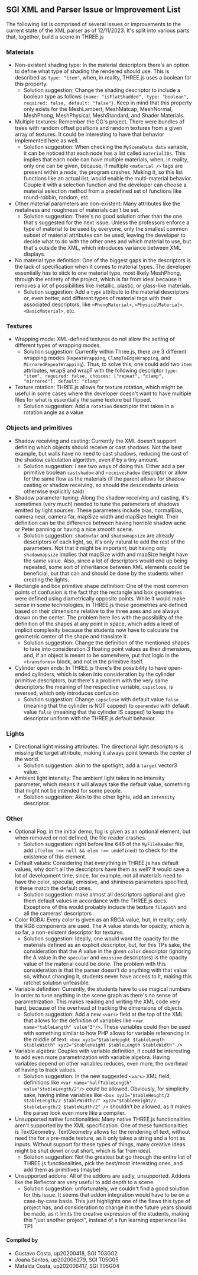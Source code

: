## SGI XML and Parser Issue or Improvement List

The following list is comprised of several issues or improvements to the current state of the XML parser as of 12/11/2023. It's split into various parts that, together, build a scene in THREE.js

### Materials
- Non-existent shading type: In the material descriptors there's an option to define what type of shading the rendered should use. This is described as `type: "item"`, when, in reality, THREE.js uses a boolean for this property.
    - Solution suggestion: Change the shading descriptor to include a boolean type as follows `{name: "isFlatShadded", type: "boolean", required: false, default: "false"}`. Keep in mind that this property only exists for the MeshLambert, MeshMatcap, MeshNormal, MeshPhong, MeshPhysical, MeshStandard, and Shader Materials.
- Multiple textures: Remember the CG's project. There were bundles of trees with random offset positions and random textures from a given array of textures. It could be interesting to have that behavior implemented here as well.
    - Solution suggestion: When checking the `MySceneData data` variable, it can be noticed that each node has a list called `materialIDs`. This implies that each node can have multiple materials, when, in reality, only one can be given, because, if multiple `<material />` tags are present within a node, the program crashes. Making it, so this list functions like an actual list, would enable the multi-material behavior. Couple it with a selection function and the developer can choose a material selection method from a predefined set of functions like round-robbin, random, etc.
- Other material parameters are non-existent: Many attributes like the metalness and roughness of materials can't be set.
    - Solution suggestion: There's no good solution other than the one that's suggested for the next issue. Unless the professors enforce a type of material to be used by everyone, only the smallest common subset of material attributes can be used, leaving the developer to decide what to do with the other ones and which material to use, but that's outside the XML, which introduces variance between XML displays.
- No material type definition: One of the biggest gaps in the descriptors is the lack of specification when it comes to material types. The developer essentially has to stick to one material type, most likely MeshPhong, through the entirety of the project, which is far from ideal because it removes a lot of possibilities like metallic, plastic, or glass-like materials.
    - Solution suggestion: Add a `type` attribute to the material descriptors or, even better, add different types of material tags with their associated descriptors, like `<PhongMaterial>`, `<PhysicalMaterial>`, `<BasicMaterial>`, etc.

### Textures
- Wrapping mode: XML-defined textures do not allow the setting of different types of wrapping modes.
    - Solution suggestion: Currently within Three.js, there are 3 different wrapping modes (`RepeatWrapping`, `ClampToEdgeWrapping`, and `MirroredRepeatWrapping`). Thus, to solve this, one could add two `item` attributes, wrapS and wrapT with the following descriptor `type: "item", required: false, choices: ["repeat", "clamp", "mirrored"], default: "clamp"`
- Texture rotation: THREE.js allows for texture rotation, which might be useful in some cases where the developer doesn't want to have multiple files for what is essentially the same texture but flipped.
    - Solution suggestion: Add a `rotation` descriptor that takes in a rotation angle as a value

### Objects and primitives
- Shadow receiving and casting: Currently the XML doesn't support defining which objects should receive or cast shadows. Not the best example, but walls have no need to cast shadows, reducing the cost of the shadow calculation algorithm, even if by a tiny amount.
    - Solution suggestion: I see two ways of doing this. Either add a per primitive boolean `castshadow` and `receiveshadow` descriptor or allow for the same flow as the materials (if the parent allows for shadow casting or shadow receiving, so should the descendants unless otherwise explicitly said)
- Shadow parameter tuning: Along the shadow receiving and casting, it's sometimes (very much) needed to tune the parameters of shadows emitted by light sources. These parameters include bias, normalBias, camera near, camera far, mapSize width and mapSize height. Their definition can be the difference between having horrible shadow acne or Peter panning or having a nice smooth scene.
    - Solution suggestion: `shadowfar` and `shadowmapsize` are already descriptors of each light, so, it's only natural to add the rest of the parameters. Not that it might be important, but having only `shadowmapsize` implies that mapSize width and mapSize height have the same value. Also, since a lot of descriptors would end up being repeated, some sort of inheritance between XML elements could be beneficial, but that can and should be done by the students when creating the lights.
- Rectangle and box primitive shape definition: One of the most common points of confusion is the fact that the rectangle and box geometries were defined using diametrically opposite points. While it would make sense in some technologies, in THREE.js these geometries are defined based on their dimensions relative to the three axes and are always drawn on the center. The problem here lies with the possibility of the definition of the shapes at any point in space, which adds a level of implicit complexity because the students now have to calculate the geometric center of the shape and translate it.
    - Solution suggestion: Change the definition of the mentioned shapes to take into consideration 3 floating point values as their dimensions, and, if an object is meant to be somewhere, put that logic in the `<transforms>` block, and not in the primitive itself.
- Cylinder open ends: In THREE.js there's the possibility to have open-ended cylinders, which is taken into consideration by the cylinder primitive descriptors, but there's a problem with the very same descriptors: the meaning of the respective variable, `capsclose`, is reversed, which only introduces confusion
    - Solution suggestion: Change `capsclose` with default value `false` (meaning that the cylinder is NOT capped) to `openended` with default value `false` (meaning that the cylinder IS capped) to keep the descriptor uniform with the THREE.js default behavior.

### Lights
- Directional light missing attributes: The directional light descriptors is missing the target attribute, making it always point towards the center of the world.
    - Solution suggestion: akin to the spotlight, add a `target` vector3 value.
- Ambient light intensity: The ambient light takes in no intensity parameter, which means it will always take the default value, something that might not be intended for some people.
    - Solution suggestion: Akin to the other lights, add an `intensity` descriptor.

### Other
- Optional Fog: in the initial demo, fog is given as an optional element, but when removed or not defined, the file reader crashes. 
    - Solution suggestion: right before line 646 of the `MyFileReader` file, add `if(elem !== null && elem !== undefined)` to check for the existence of this element.
- Default values: Considering that everything in THREE.js has default values, why don't all the descriptors have them as well? It would save a lot of development time, since, for example, not all materials need to have the color, specular, emissive, and shininess parameters specified, it these match the default ones.
    - Solution suggestion: make almost all descriptors optional and give them default values in accordance with the THREE.js docs. Exceptions of this would probably include the texture `filepath` and all the cameras' descriptors
- Color RGBA: Every color is given as an RBGA value, but, in reality, only the RGB components are used. The A value stands for opacity, which is, so far, a non-existent descriptor for textures.
    - Solution suggestion: Ideally, one would want the opacity for the materials defined as an explicit descriptor, but, for this TPs sake, the consideration that the A value in the given `color` descriptor (ignoring the A value in the `specular` and `emissive` descriptors) is the opacity value of the material could be done. The problem with this consideration is that the parser doesn't do anything with that value so, without changing it, students never have access to it, making this ratchet solution unfeasible.
- Variable definition: Currently, the students have to use magical numbers in order to tune anything in the scene graph as there's no sense of parametrization. This makes reading and writing the XML code very hard, because of the overhead of tracking the dimensions of objects.
    - Solution suggestion: Add a new `<vars>` field at the top of the XML that allows for the definition of variables like `<var name="tableLength" value"3"/>`. These variables could then be used with something similar to how PHP allows for variable referencing in the middle of text: `<box xyz1="$tableHeight $tableLength $tableWidth" xyz2="$tableHeight $tableLength $tableWidth" />`
- Variable algebra: Couples with variable definition, it could be interesting to add even more parametrization with variable algebra. Having variables depend on other variables reduces, even more, the overhead of having to track values.
    - Solution suggestion: In the new suggested `<vars>` XML field, definitions like `<var name="halfTableLength" value"$tableLength/2"/>` could be allowed. Obviously, for simplicity sake, having inline variables like `<box xyz1="$tableHeight/2 $tableLength/2 $tableWidth/2" xyz2="$tableHeight/2 $tableLength/2 $tableWidth/2" />` shouldn't be allowed, as it makes the parser look even more like a compiler.
- Unsupported native functionalities: Many native THREE.js functionalities aren't supported by the XML specification. One of these functionalities is TextGeometry. TextGeometry allows for the rendering of text, without need the for a pre-made texture, as it only takes a string and a font as inputs. Without support for these types of things, many creative ideas might be shut down or cut short, which is far from ideal.
    - Solution suggestion: Not the greatest but go through the entire list of THREE.js functionalities, pick the best/most interesting ones, and add them as primitives (maybe)
- Unsupported addons: All of the addons are sadly, unsupported. Addons like the Reflector are very useful to add depth to a scene.
    - Solution suggestion: unfortunately, we couldn't find a good solution for this issue. It seems that addon integration would have to be on a case-by-case basis. This just highlights one of the flaws this type of project has, and consideration to change it in the future years should be made, as it limits the creative expression of the students, making this "just another project", instead of a fun learning experience like TP1


#### Compiled by
- Gustavo Costa, up20200418, SGI T03G02
- Joana Santos, up202006279, SGI T05G05
- Mafalda Costa, up202006417, SGI T05G04

